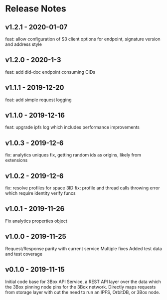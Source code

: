 # Release Notes

## v1.2.1 - 2020-01-07

feat: allow configuration of S3 client options for endpoint, signature version and address style

## v1.2.0 - 2020-1-3

 feat: add did-doc endpoint consuming CIDs

## v1.1.1 - 2019-12-20

feat: add simple request logging

## v1.1.0 - 2019-12-16

feat: upgrade ipfs log which includes performance improvements

## v1.0.3 - 2019-12-6

fix: analytics uniques fix, getting random ids as origins, likely from extensions

## v1.0.2 - 2019-12-6

fix: resolve profiles for space 3ID
fix: profile and thread calls throwing error which require identity verify funcs

## v1.0.1 - 2019-11-26

Fix analytics properties object

## v1.0.0 - 2019-11-25

Request/Response parity with current service
Multiple fixes
Added test data and test coverage

## v0.1.0 - 2019-11-15

Initial code base for 3Box API Service, a REST API layer over the data which the 3Box pinning node pins for the 3Box network. Directly maps requests from storage layer with out the need to run an IPFS, OrbitDB, or 3Box node.
